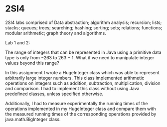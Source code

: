 # 2SI4
2SI4 labs comprised of Data abstraction; algorithm analysis; recursion; lists; stacks; queues; trees; searching; hashing; sorting; sets; relations; functions; modular arithmetic; graph theory and algorithms.


Lab 1 and 2:


The range of integers that can be represented in Java using a primitive data type is only from −263 to 263 − 1. What if we need to manipulate integer values beyond this range?

In this assignment I wrote a HugeInteger class which was able to represent arbitrarily large integer numbers. This class implemented arithmetic operations on integers such as addition, subtraction, multiplication, division and comparison. I had to implement this class without using Java predefined classes, unless specified otherwise.

Additionally, I had to measure experimentally the running times of the operations implemented in my HugeInteger class and compare them with the measured running times of the corresponding operations provided by java.math.BigInteger class.

